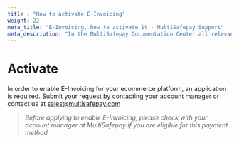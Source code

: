 ```yaml
---
title : "How to activate E-Invoicing"
weight: 22
meta_title: "E-Invoicing, how to activate it - MultiSafepay Support"
meta_description: "In the MultiSafepay Documentation Center all relevant information regarding our Plugins and API. As well as Support pages for Payment Method, Tools and General Questions. You can also find the contact details of our Support Team and Integration Team."
---
```

# Activate
In order to enable E-Invoicing for your ecommerce platform, an application is required. Submit your request by contacting your account manager or contact us at <sales@multisafepay.com>

>_Before applying to enable E-Invoicing, please check with your account manager at MultiSafepay if you are eligible for this payment method._
